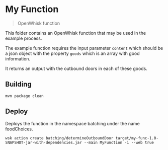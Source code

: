 # My Function

> OpenWhisk function

This folder contains an OpenWhisk function that may be used in the example
process.

The example function requires the input parameter `content` which should be a
json object with the property `goods` which is an array with good information.

It returns an output with the outbound doors in each of these goods.

## Building
```
mvn package clean
```

## Deploy
Deploys the function in the namespace batching under the name foodChoices.
```
wsk action create batching/determineOutboundDoor target/my-func-1.0-SNAPSHOT-jar-with-dependencies.jar --main MyFunction -i --web true
```
